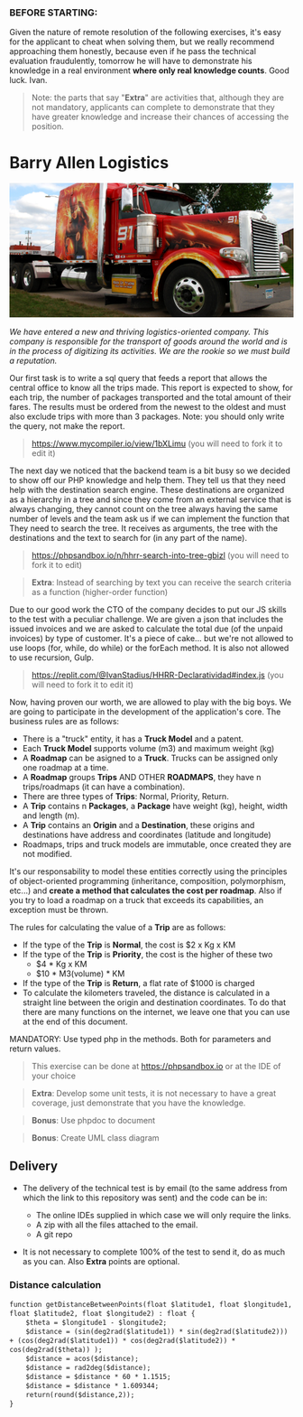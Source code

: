 ### BEFORE STARTING:
Given the nature of remote resolution of the following exercises, it's easy for the applicant to cheat when solving them, but we really recommend approaching them honestly, because even if he pass the technical evaluation fraudulently, tomorrow he will have to demonstrate his knowledge in a real environment **where only real knowledge counts**. Good luck. Ivan.

> Note: the parts that say "**Extra**" are activities that, although they are not mandatory, applicants can complete to demonstrate that they have greater knowledge and increase their chances of accessing the position.

# Barry Allen Logistics

![Barry Allen Logistics](./flash.png)

_We have entered a new and thriving logistics-oriented company. This company is responsible for the transport of goods around the world and is in the process of digitizing its activities. We are the rookie so we must build a reputation._

Our first task is to write a sql query that feeds a report that allows the central office to know all the trips made. This report is expected to show, for each trip, the number of packages transported and the total amount of their fares. The results must be ordered from the newest to the oldest and must also exclude trips with more than 3 packages. Note: you should only write the query, not make the report.

> https://www.mycompiler.io/view/1bXLimu (you will need to fork it to edit it)

The next day we noticed that the backend team is a bit busy so we decided to show off our PHP knowledge and help them. They tell us that they need help with the destination search engine. These destinations are organized as a hierarchy in a tree and since they come from an external service that is always changing, they cannot count on the tree always having the same number of levels and the team ask us if we can implement the function that They need to search the tree. It receives as arguments, the tree with the destinations and the text to search for (in any part of the name).

> https://phpsandbox.io/n/hhrr-search-into-tree-gbizl (you will need to fork it to edit)

> **Extra**: Instead of searching by text you can receive the search criteria as a function (higher-order function)

Due to our good work the CTO of the company decides to put our JS skills to the test with a peculiar challenge. We are given a json that includes the issued invoices and we are asked to calculate the total due (of the unpaid invoices) by type of customer. It's a piece of cake... but we're not allowed to use loops (for, while, do while) or the forEach method. It is also not allowed to use recursion, Gulp.

> https://replit.com/@IvanStadius/HHRR-Declaratividad#index.js (you will need to fork it to edit it)

Now, having proven our worth, we are allowed to play with the big boys. We are going to participate in the development of the application's core. The business rules are as follows:

* There is a "truck" entity, it has a **Truck Model** and a patent.
* Each **Truck Model** supports volume (m3) and maximum weight (kg)
* A **Roadmap** can be asigned to a **Truck**. Trucks can be assigned only one roadmap at a time.
* A **Roadmap** groups **Trips** AND OTHER **ROADMAPS**, they have n trips/roadmaps (it can have a combination).
* There are three types of **Trips**: Normal, Priority, Return.
* A **Trip** contains n **Packages**, a **Package** have weight (kg), height, width and length (m).
* A **Trip** contains an **Origin** and a **Destination**, these origins and destinations have address and coordinates (latitude and longitude)
* Roadmaps, trips and truck models are immutable, once created they are not modified.

It's our responsability to model these entities correctly using the principles of object-oriented programming (inheritance, composition, polymorphism, etc...) and **create a method that calculates the cost per roadmap**. Also if you try to load a roadmap on a truck that exceeds its capabilities, an exception must be thrown. 

The rules for calculating the value of a **Trip** are as follows:

* If the type of the **Trip** is **Normal**, the cost is $2 x Kg x KM
* If the type of the **Trip** is **Priority**, the cost is the higher of these two
    * $4 * Kg x KM
    * $10 * M3(volume) * KM
* If the type of the **Trip** is **Return**, a flat rate of $1000 is charged
* To calculate the kilometers traveled, the distance is calculated in a straight line between the origin and destination coordinates. To do that there are many functions on the internet, we leave one that you can use at the end of this document.

MANDATORY: Use typed php in the methods. Both for parameters and return values.

> This exercise can be done at https://phpsandbox.io or at the IDE of your choice

> **Extra**: Develop some unit tests, it is not necessary to have a great coverage, just demonstrate that you have the knowledge.

> **Bonus**: Use phpdoc to document

> **Bonus**: Create UML class diagram

## Delivery
* The delivery of the technical test is by email (to the same address from which the link to this repository was sent) and the code can be in:
    * The online IDEs supplied in which case we will only require the links.
    * A zip with all the files attached to the email.
    * A git repo

* It is not necessary to complete 100% of the test to send it, do as much as you can. Also **Extra** points are optional.



### Distance calculation


```
function getDistanceBetweenPoints(float $latitude1, float $longitude1, float $latitude2, float $longitude2) : float {
    $theta = $longitude1 - $longitude2;
    $distance = (sin(deg2rad($latitude1)) * sin(deg2rad($latitude2))) + (cos(deg2rad($latitude1)) * cos(deg2rad($latitude2)) * cos(deg2rad($theta)) );
    $distance = acos($distance);
    $distance = rad2deg($distance);
    $distance = $distance * 60 * 1.1515;
    $distance = $distance * 1.609344;
    return(round($distance,2));
}
```
